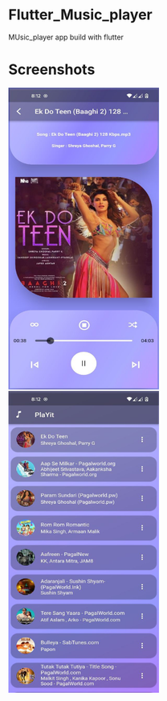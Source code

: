 # Flutter_Music_player
MUsic_player app build with flutter

# Screenshots

<img src="https://github.com/adarshsudhi/Flutter_music_player/blob/main/assets/second.jpg" width="300" height="600"/>  <img src="https://github.com/adarshsudhi/Flutter_music_player/blob/main/assets/first.jpg" width="300" height="600"/>
